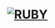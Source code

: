 # [![RUBY](https://img.shields.io/badge/Ruby-FF0000?style=for-the-badge&logo=ruby)](https://www.ruby-lang.org/pt/ )
